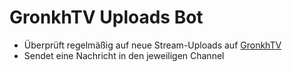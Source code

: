 # GronkhTV Uploads Bot

- Überprüft regelmäßig auf neue Stream-Uploads auf [GronkhTV](https://gronkh.tv)
- Sendet eine Nachricht in den jeweiligen Channel
